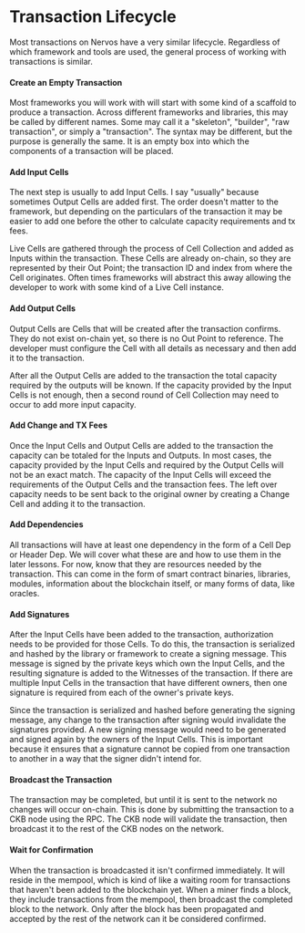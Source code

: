 # Transaction Lifecycle

Most transactions on Nervos have a very similar lifecycle. Regardless of which framework and tools are used, the general process of working with transactions is similar. 

#### Create an Empty Transaction

Most frameworks you will work with will start with some kind of a scaffold to produce a transaction. Across different frameworks and libraries, this may be called by different names. Some may call it a "skeleton",  "builder", "raw transaction", or simply a "transaction". The syntax may be different, but the purpose is generally the same. It is an empty box into which the components of a transaction will be placed.

#### Add Input Cells

The next step is usually to add Input Cells. I say "usually" because sometimes Output Cells are added first. The order doesn't matter to the framework, but depending on the particulars of the transaction it may be easier to add one before the other to calculate capacity requirements and tx fees.

Live Cells are gathered through the process of Cell Collection and added as Inputs within the transaction. These Cells are already on-chain, so they are represented by their Out Point; the transaction ID and index from where the Cell originates. Often times frameworks will abstract this away allowing the developer to work with some kind of a Live Cell instance.

#### Add Output Cells

Output Cells are Cells that will be created after the transaction confirms. They do not exist on-chain yet, so there is no Out Point to reference. The developer must configure the Cell with all details as necessary and then add it to the transaction.

After all the Output Cells are added to the transaction the total capacity required by the outputs will be known. If the capacity provided by the Input Cells is not enough, then a second round of Cell Collection may need to occur to add more input capacity. 

#### Add Change and TX Fees

Once the Input Cells and Output Cells are added to the transaction the capacity can be totaled for the Inputs and Outputs. In most cases, the capacity provided by the Input Cells and required by the Output Cells will not be an exact match. The capacity of the Input Cells will exceed the requirements of the Output Cells and the transaction fees. The left over capacity needs to be sent back to the original owner by creating a Change Cell and adding it to the transaction. 

#### Add Dependencies

All transactions will have at least one dependency in the form of a Cell Dep or Header Dep. We will cover what these are and how to use them in the later lessons. For now, know that they are resources needed by the transaction. This can come in the form of smart contract binaries, libraries, modules, information about the blockchain itself, or many forms of data, like oracles.

#### Add Signatures

After the Input Cells have been added to the transaction, authorization needs to be provided for those Cells. To do this, the transaction is serialized and hashed by the library or framework to create a signing message. This message is signed by the private keys which own the Input Cells, and the resulting signature is added to the Witnesses of the transaction. If there are multiple Input Cells in the transaction that have different owners, then one signature is required from each of the owner's private keys.

Since the transaction is serialized and hashed before generating the signing message, any change to the transaction after signing would invalidate the signatures provided. A new signing message would need to be generated and signed again by the owners of the Input Cells. This is important because it ensures that a signature cannot be copied from one transaction to another in a way that the signer didn't intend for.

#### Broadcast the Transaction

The transaction may be completed, but until it is sent to the network no changes will occur on-chain. This is done by submitting the transaction to a CKB node using the RPC. The CKB node will validate the transaction, then broadcast it to the rest of the CKB nodes on the network.

#### Wait for Confirmation

When the transaction is broadcasted it isn't confirmed immediately. It will reside in the mempool, which is kind of like a waiting room for transactions that haven't been added to the blockchain yet. When a miner finds a block, they include transactions from the mempool, then broadcast the completed block to the network. Only after the block has been propagated and accepted by the rest of the network can it be considered confirmed.

